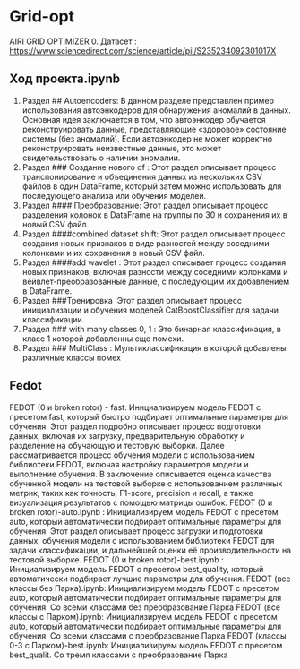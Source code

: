 # Grid-opt
AIRI GRID OPTIMIZER
0. Датасет : https://www.sciencedirect.com/science/article/pii/S235234092301017X
## Ход проекта.ipynb
1. Раздел ## Autoencoders: В данном разделе представлен пример использования автоэнкодеров для обнаружения аномалий в данных. Основная идея заключается в том, что автоэнкодер обучается реконструировать данные, представляющие «здоровое» состояние системы (без аномалий). Если автоэнкодер не может корректно реконструировать неизвестные данные, это может свидетельствовать о наличии аномалии.
2. Раздел ### Создание нового df : Этот раздел описывает процесс транспонирование и  объединения данных из нескольких CSV файлов в один DataFrame, который затем можно использовать для последующего анализа или обучения моделей.
3. Раздел #### Преобразование: Этот раздел описывает процесс разделения колонок в DataFrame на группы по 30 и сохранения их в новый CSV файл.
4. Раздел ####combined dataset shift: Этот раздел описывает процесс создания новых признаков в виде разностей между соседними колонками и их сохранения в новый CSV файл.
5. Раздел ####add wavelet : Этот раздел описывает процесс создания новых признаков, включая разности между соседними колонками и вейвлет-преобразованные данные, с последующим их добавлением в DataFrame.
6. Раздел ###Тренировка :Этот раздел описывает процесс инициализации и обучения моделей CatBoostClassifier для задачи классификации.
7. Раздел ### with many classes 0, 1 : Это бинарная классификация, в класс 1 которой добавленны еще помехи.
8. Раздел ### MultiClass  : Мультиклассификация в которой добавлены различные классы помех
## Fedot
FEDOT (0 и broken rotor) - fast: Инициализируем модель FEDOT с пресетом fast, который быстро подбирает оптимальные параметры для обучения. Этот раздел подробно описывает процесс подготовки данных, включая их загрузку, предварительную обработку и разделение на обучающую и тестовую выборки. Далее рассматривается процесс обучения модели с использованием библиотеки FEDOT, включая настройку параметров модели и выполнение обучения. В заключение описывается оценка качества обученной модели на тестовой выборке с использованием различных метрик, таких как точность, F1-score, precision и recall, а также визуализация результатов с помощью матрицы ошибок.
FEDOT (0 и broken rotor)-auto.ipynb : Инициализируем модель FEDOT с пресетом auto, который автоматически подбирает оптимальные параметры для обучения. Этот раздел описывает процесс загрузки и подготовки данных, обучения модели с использованием библиотеки FEDOT для задачи классификации, и дальнейшей оценки её производительности на тестовой выборке.
FEDOT (0 и broken rotor)-best.ipynb : Инициализируем модель FEDOT с пресетом best_quality, который автоматически подбирает лучшие параметры для обучения.
FEDOT (все классы без Парка).ipynb:  Инициализируем модель FEDOT с пресетом auto, который автоматически подбирает оптимальные параметры для обучения. Со всеми классами без преобразование Парка
FEDOT (все классы с Парком).ipynb:  Инициализируем модель FEDOT с пресетом auto, который автоматически подбирает оптимальные параметры для обучения. Со всеми классами с преобразование Парка
FEDOT (классы 0-3 c Парком)-best.ipynb: Инициализируем модель FEDOT с пресетом best_qualit. Со тремя классами с преобразование Парка
